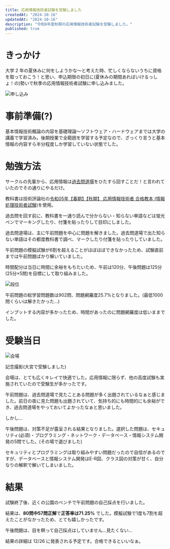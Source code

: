 ```yaml
---
title: 応用情報技術者試験を受験しました
createdAt: "2024-10-16"
updatedAt: "2024-10-16"
description: "令和6年度秋期の応用情報技術者試験を受験しました。"
published: true
---
```


# きっかけ

大学 2 年の夏休みに何をしようかな～と考えた時、忙しくならないうちに資格を取っておこう！と思い、申込期限の初日に(夏休みの期間あればいけるっしょ！の)勢いで秋季の応用情報技術者試験に申し込みました。

![申し込み](/images/ap-siken/ap.png)

# 事前準備(?)

基本情報技術概論の内容を基礎理論～ソフトウェア・ハードウェアまでは大学の講義で学習済み。後期授業で全範囲を学習する予定なので、ざっくり言うと基本情報の内容すら半分程度しか学習していない状態でした。

# 勉強方法

サークルの先輩から、応用情報は[過去問道場](https://www.ap-siken.com/)をひたすら回すことだ！と言われていたのでその通りにやるだけ。

教科書は技術評論社の[令和05年【春期】【秋期】 応用情報技術者 合格教本 (情報処理技術者試験)](https://amzn.asia/d/72VDGuF)を使用。

過去問を回す前に、教科書を一通り読んで分からない・知らない単語などは蛍光ペンでマーキングしたり、付箋を貼ったりして目印にしました。

過去問道場は、主に午前問題を中心に問題を解きました。過去問道場で出た知らない単語はその都度教科書で調べ、マークしたり付箋を貼ったりしていました。

午前問題の模擬試験が6割を超えることがほぼほぼできなかったため、試験直前までは午前問題ばかり解いていました。

時間配分は当日に時間に余裕をもちたいため、午前は120分、午後問題は125分(25分×5問)を目標にして取り組みました。

![段位](/images/ap-siken/image.png)

午前問題の総学習問題数は902問、問題網羅度25.7%となりました。(最低1000問くらいは解きたかった…)

インプットする内容が多かったため、時間があったのに問題網羅度は低いままでした。

# 受験当日

![会場](/images/ap-siken/IMG_3598.jpg)

記念撮影(大宮で受験しました)

会場は、とても広くキレイで快適でした。応用情報に限らず、他の高度試験も実施されていたので受験生が多かったです。

午前問題は、過去問道場で見たことある問題が多く出題されているなぁと感じました。前日の夜に見た問題も出題されていて、気持ち的にも時間的にも余裕ができ、過去問道場をやっておいてよかったなぁと思いました。

しかし...

午後問題は、対策不足が露呈される結果となりました。選択した問題は、セキュリティ(必須)・プログラミング・ネットワーク・データベース・情報システム開発の5問でした。(その場で選びました)

セキュリティとプログラミングは取り組みやすい問題だったので自信があるのですが、データベースと情報システム開発はE-R図、クラス図の対策が甘く、自分なりの解釈で解いてしまいました。

# 結果

試験終了後、近くの公園のベンチで午前問題の自己採点を行いました。

結果は、**80問中57問正解**で**正答率は71.25%** でした。模擬試験で1度も7割を超えたことがなかったため、とても嬉しかったです。

午後問題は、目を瞑って自己採点はしていません...見たくない...

結果の詳細は 12/26 に発表される予定です。合格できるといいなぁ。
